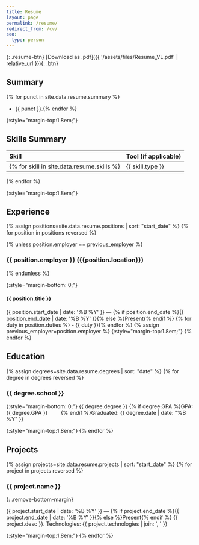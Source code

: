```yaml
---
title: Resume
layout: page
permalink: /resume/
redirect_from: /cv/
seo:
  type: person
---
```


{: .resume-btn}
[Download as .pdf]({{ '/assets/files/Resume_VL.pdf' | relative_url }}){: .btn}

## Summary

{% for punct in site.data.resume.summary %}
- {{ punct }}.{% endfor %}

{:style="margin-top:1.8em;"}
## Skills Summary

| Skill        | Tool (if applicable) |
|:-------------|:---------------------|
{% for skill in site.data.resume.skills %}| {{ skill.type }} | {% for tool in skill.tools %}{{ tool }}{% unless forloop.last %}, {% endunless %}{% endfor %} |  
{% endfor %}

{:style="margin-top:1.8em;"}
## Experience

{% assign positions=site.data.resume.positions | sort: "start_date" %}
{% for position in positions reversed %}

{% unless position.employer == previous_employer %}

### {{ position.employer }} ({{position.location}})

{% endunless %}

{:style="margin-bottom: 0;"}
#### {{ position.title }}

<time datetime="{{ position.start_date | date_to_xmlschema }}" style="font-size:14px;">
  {{ position.start_date | date: '%B %Y' }} &mdash; {% if position.end_date %}{{ position.end_date | date: '%B %Y' }}{% else %}Present{% endif %}
</time>
{% for duty in position.duties %}
- {{ duty }}{% endfor %}
{% assign previous_employer=position.employer %}
{:style="margin-top:1.8em;"}
{% endfor %}

## Education

{% assign degrees=site.data.resume.degrees | sort: "date" %}
{% for degree in degrees reversed %}

### {{ degree.school }}

{:style="margin-bottom: 0;"}
{{ degree.degree }}
<time datetime="{{ degree.date | date_to_xmlschema }}">{% if degree.GPA %}GPA: {{ degree.GPA }}<span style="display: inline-block; width: 2.5em;"></span>{% endif %}Graduated: {{ degree.date | date: "%B %Y" }}</time>

{:style="margin-top:1.8em;"}
{% endfor %}

## Projects

{% assign projects=site.data.resume.projects | sort: "start_date" %}
{% for project in projects reversed %}

### {{ project.name }}
{: .remove-bottom-margin}

<time datetime="{{ project.start_date | date_to_xmlschema }}">
  {{ project.start_date | date: '%B %Y' }} &mdash; {% if project.end_date %}{{ project.end_date | date: '%B %Y' }}{% else %}Present{% endif %}
</time>
{{ project.desc }}.  
Technologies: {{ project.technologies | join: ', ' }}

{:style="margin-top:1.8em;"}
{% endfor %}
